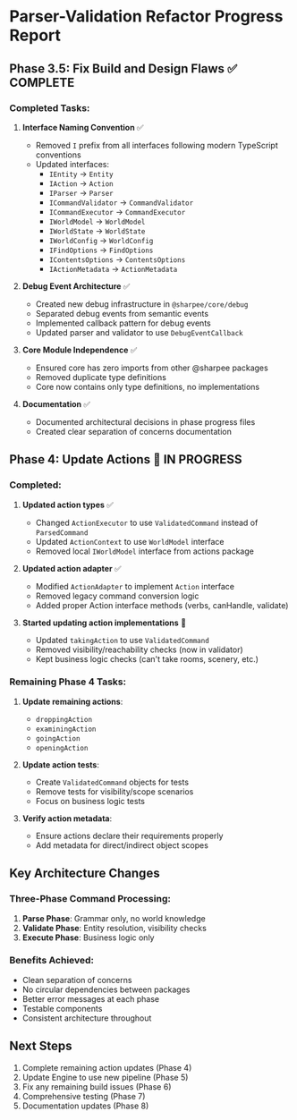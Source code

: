 # Parser-Validation Refactor Progress Report

## Phase 3.5: Fix Build and Design Flaws ✅ COMPLETE

### Completed Tasks:

1. **Interface Naming Convention** ✅
   - Removed `I` prefix from all interfaces following modern TypeScript conventions
   - Updated interfaces:
     - `IEntity` → `Entity`
     - `IAction` → `Action`
     - `IParser` → `Parser`
     - `ICommandValidator` → `CommandValidator`
     - `ICommandExecutor` → `CommandExecutor`
     - `IWorldModel` → `WorldModel`
     - `IWorldState` → `WorldState`
     - `IWorldConfig` → `WorldConfig`
     - `IFindOptions` → `FindOptions`
     - `IContentsOptions` → `ContentsOptions`
     - `IActionMetadata` → `ActionMetadata`

2. **Debug Event Architecture** ✅
   - Created new debug infrastructure in `@sharpee/core/debug`
   - Separated debug events from semantic events
   - Implemented callback pattern for debug events
   - Updated parser and validator to use `DebugEventCallback`

3. **Core Module Independence** ✅
   - Ensured core has zero imports from other @sharpee packages
   - Removed duplicate type definitions
   - Core now contains only type definitions, no implementations

4. **Documentation** ✅
   - Documented architectural decisions in phase progress files
   - Created clear separation of concerns documentation

## Phase 4: Update Actions 🚧 IN PROGRESS

### Completed:
1. **Updated action types** ✅
   - Changed `ActionExecutor` to use `ValidatedCommand` instead of `ParsedCommand`
   - Updated `ActionContext` to use `WorldModel` interface
   - Removed local `IWorldModel` interface from actions package

2. **Updated action adapter** ✅
   - Modified `ActionAdapter` to implement `Action` interface
   - Removed legacy command conversion logic
   - Added proper Action interface methods (verbs, canHandle, validate)

3. **Started updating action implementations** 🚧
   - Updated `takingAction` to use `ValidatedCommand`
   - Removed visibility/reachability checks (now in validator)
   - Kept business logic checks (can't take rooms, scenery, etc.)

### Remaining Phase 4 Tasks:

1. **Update remaining actions**:
   - `droppingAction`
   - `examiningAction`
   - `goingAction`
   - `openingAction`

2. **Update action tests**:
   - Create `ValidatedCommand` objects for tests
   - Remove tests for visibility/scope scenarios
   - Focus on business logic tests

3. **Verify action metadata**:
   - Ensure actions declare their requirements properly
   - Add metadata for direct/indirect object scopes

## Key Architecture Changes

### Three-Phase Command Processing:
1. **Parse Phase**: Grammar only, no world knowledge
2. **Validate Phase**: Entity resolution, visibility checks
3. **Execute Phase**: Business logic only

### Benefits Achieved:
- Clean separation of concerns
- No circular dependencies between packages
- Better error messages at each phase
- Testable components
- Consistent architecture throughout

## Next Steps

1. Complete remaining action updates (Phase 4)
2. Update Engine to use new pipeline (Phase 5)
3. Fix any remaining build issues (Phase 6)
4. Comprehensive testing (Phase 7)
5. Documentation updates (Phase 8)
